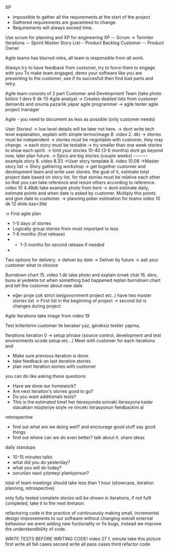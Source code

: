 XP
- impossible to gather all the requirements at the start of the project
- Gathered requirements are guaranteed to change.
- Requirements will always exceed time. 

Use scrum for planning and XP for engineering
XP		 --	 Scrum -> Terimler
Iterations	 --	Sprint
Master Story List--     Product Backlog
Customer	 --	Product Owner

Agile teams has blurred roles, all team is responsible from all work. 

Always try to have feedback from customer, try to force them to engage with you
To make team engaged, demo your software like you are presenting to the customer, see if its succesfull then find 
bad parts and retry.

Agile team consists of 2 part Customer and Development Team (take photo bölüm 1 ders 6 dk 11)
Agile analiyst -> Creates deailed lists from customer demands and onunla pazarlık yapar
agile programmer -> 
agile tester
agile project manager

Agile - you need to document as less as possible (only customer needs)


User Stories!
-> low level details will be later not here.
-> dont write tech level explanation, explain with simple terms(image 8. video 2. dk)
-> stories must be independent
-> stories must be negotiable with customer, they may change.
-> each story must be testable
-> try smaller than one week stories to show each spirit.
-> limit your stories 10-40 (3-6 months) dont go beyond now, later plan future.
-> Epics are big stories (couple weeks)
------- example story 8. video  8.33
->User story template 8. video 10.08 
->Master story list 
-> Story gathering workshop -> get together customer and development team and write user stories.
 the goal of it, estimate total project date based on story list.
for that stories must be relative each other so that you can take reference and resize others according to reference.
video 10 4.48dk take example photo from here
-> dont estimate daily, estimate points and when date is asked by customer. Multiply this points and give date to customer.
-> planning poker estimation for teams video 10 dk 12 dinle öze<3tle

-> First agile plan
- 1-5 days of stories
- Logically group stories from most important to less
- 1-6 months (first release)
- + 1-3 months for second release if needed
- 

Two options for delivery
-> deliver by date
-> Deliver by future 
-> ask your customer what to choose

Burndown chart 15. video 1.dk take photo and explain örnek chat 16. ders, bunu al yedekte tut
when something bad happened replan burndown chart and tell the customer about new date
- eğer proje çok strict ise(govornment project etc..) have two master stories list
-> First list in the beginning of project
-> second list is changes during project 


Agile iterations take image from video 19 

Test kriterlerini customer ile beraber yaz, gereksiz testler yapma, 

İterations
iteration 0 -> setup phrase (source control, development and test environments xcode setup etc...)
Meet with customer for each iterations and
- Make sure previous iteration is done.
- take feedback on last iteration stories
- plan next iteration stories with customer

you can do like asking these questions
- Have we done our homework?
- Are next iteration's stories good to go?
- Do you want additionals tests?
- This is the estimated time!
her iterasyonda sonraki iterasyona kadar olacakları müşteriye söyle ve önceki iterasyonun feedbackini al

retrospective
- find out what are we doing well? and encourage good stuff say good things
- find out where can we do even better? talk about it. share ideas 

daily standups 
- 10-15 minutes talks
- what did you do yesterday?
- what you will do today?
- sorunları nasıl çözmeyi planlıyorsun?

total of team meetings should take less than 1 hour (showcase, iteration planning, retrospective)

only fully tested complete stories will be shown in iterations, if not fullt completed, take it to the next itretaion.

refactoring code
is the practice of continuously making small, incremental design improvements to our software without changing overall external behaviour
we arent adding new fuctionality or fix bugs, instead we improve the understandibility of code.

WRITE TESTS BEFORE WRITING CODE! video 27 1. minute take this picture
first write all fail cases
second write all pass cases
third refactor code
